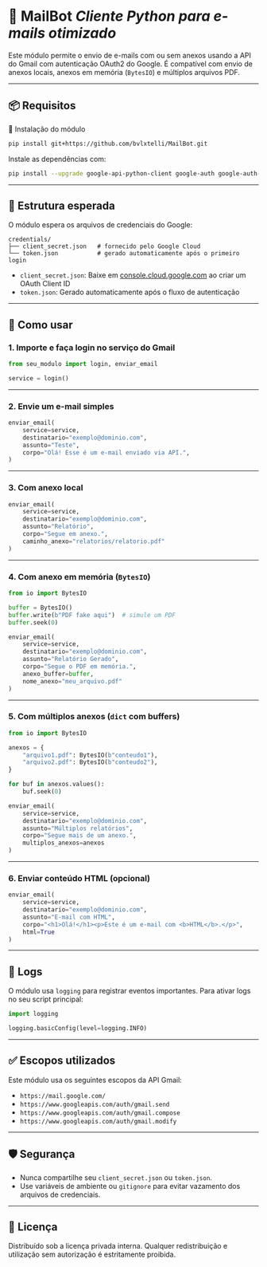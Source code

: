 # 📧 **MailBot** *Cliente Python para e-mails otimizado*

Este módulo permite o envio de e-mails com ou sem anexos usando a API do Gmail com autenticação OAuth2 do Google. É compatível com envio de anexos locais, anexos em memória (`BytesIO`) e múltiplos arquivos PDF.

---

## 📦 Requisitos

🚀 Instalação do módulo

```bash
pip install git+https://github.com/bvlxtelli/MailBot.git
```

Instale as dependências com:

```bash
pip install --upgrade google-api-python-client google-auth google-auth-oauthlib
```

---

## 📁 Estrutura esperada

O módulo espera os arquivos de credenciais do Google:

```
credentials/
├── client_secret.json   # fornecido pelo Google Cloud
└── token.json           # gerado automaticamente após o primeiro login
```

- `client_secret.json`: Baixe em [console.cloud.google.com](https://console.cloud.google.com/) ao criar um OAuth Client ID
- `token.json`: Gerado automaticamente após o fluxo de autenticação

---

## 🚀 Como usar

### 1. **Importe e faça login no serviço do Gmail**

```python
from seu_modulo import login, enviar_email

service = login()
```

---

### 2. **Envie um e-mail simples**

```python
enviar_email(
    service=service,
    destinatario="exemplo@dominio.com",
    assunto="Teste",
    corpo="Olá! Esse é um e-mail enviado via API.",
)
```

---

### 3. **Com anexo local**

```python
enviar_email(
    service=service,
    destinatario="exemplo@dominio.com",
    assunto="Relatório",
    corpo="Segue em anexo.",
    caminho_anexo="relatorios/relatorio.pdf"
)
```

---

### 4. **Com anexo em memória (`BytesIO`)**

```python
from io import BytesIO

buffer = BytesIO()
buffer.write(b"PDF fake aqui")  # simule um PDF
buffer.seek(0)

enviar_email(
    service=service,
    destinatario="exemplo@dominio.com",
    assunto="Relatório Gerado",
    corpo="Segue o PDF em memória.",
    anexo_buffer=buffer,
    nome_anexo="meu_arquivo.pdf"
)
```

---

### 5. **Com múltiplos anexos (`dict` com buffers)**

```python
from io import BytesIO

anexos = {
    "arquivo1.pdf": BytesIO(b"conteudo1"),
    "arquivo2.pdf": BytesIO(b"conteudo2"),
}

for buf in anexos.values():
    buf.seek(0)

enviar_email(
    service=service,
    destinatario="exemplo@dominio.com",
    assunto="Múltiplos relatórios",
    corpo="Segue mais de um anexo.",
    multiplos_anexos=anexos
)
```

---

### 6. **Enviar conteúdo HTML (opcional)**

```python
enviar_email(
    service=service,
    destinatario="exemplo@dominio.com",
    assunto="E-mail com HTML",
    corpo="<h1>Olá!</h1><p>Este é um e-mail com <b>HTML</b>.</p>",
    html=True
)
```

---

## 📝 Logs

O módulo usa `logging` para registrar eventos importantes. Para ativar logs no seu script principal:

```python
import logging

logging.basicConfig(level=logging.INFO)
```

---

## ✅ Escopos utilizados

Este módulo usa os seguintes escopos da API Gmail:

- `https://mail.google.com/`
- `https://www.googleapis.com/auth/gmail.send`
- `https://www.googleapis.com/auth/gmail.compose`
- `https://www.googleapis.com/auth/gmail.modify`

---

## 🛡️ Segurança

- Nunca compartilhe seu `client_secret.json` ou `token.json`.
- Use variáveis de ambiente ou `gitignore` para evitar vazamento dos arquivos de credenciais.

---

## 📄 Licença

Distribuído sob a licença privada interna. Qualquer redistribuição e utilização sem autorização é estritamente proibida.